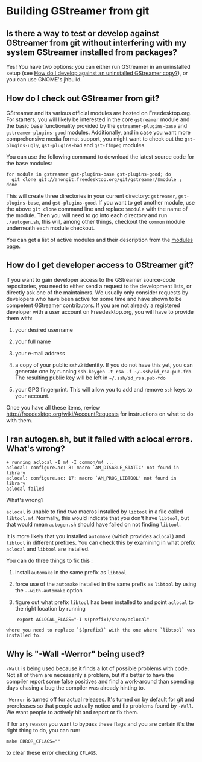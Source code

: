 # Building GStreamer from git

## Is there a way to test or develop against GStreamer from git without interfering with my system GStreamer installed from packages?

Yes! You have two options: you can either run GStreamer in an
uninstalled setup (see [How do I develop against an uninstalled
GStreamer copy?](#developing-uninstalled-gstreamer)), or you can use
GNOME's jhbuild.

## How do I check out GStreamer from git?

GStreamer and its various official modules are hosted on Freedesktop.org. For
starters, you will likely be interested in the core `gstreamer` module and the
basic base functionality provided by the `gstreamer-plugins-base` and
`gstreamer-plugins-good` modules. Additionally, and in case you want more
comprehensive media format support, you might want to check out the
`gst-plugins-ugly`, `gst-plugins-bad` and `gst-ffmpeg` modules.

You can use the following command to download the latest source code for the
base modules:

```
for module in gstreamer gst-plugins-base gst-plugins-good; do
  git clone git://anongit.freedesktop.org/git/gstreamer/$module ;
done
```

This will create three directories in your current directory: `gstreamer`,
`gst-plugins-base`, and `gst-plugins-good`. If you want to get another module,
use the above `git clone` command line and replace `$module` with the name of
the module. Then you will need to go into each directory and run `./autogen.sh`,
this will, among other things, checkout the `common` module underneath each
module checkout.

You can get a list of active modules and their description from the
[modules page](http://gstreamer.freedesktop.org/modules/).

## How do I get developer access to GStreamer git?

If you want to gain developer access to the GStreamer source-code repositories,
you need to either send a request to the development lists, or directly ask one
of the maintainers. We usually only consider requests by developers who have
been active for some time and have shown to be competent GStreamer contributors.
If you are not already a registered developer with a user account on
Freedesktop.org, you will have to provide them with:

1.  your desired username

2.  your full name

3.  your e-mail address

4.  a copy of your public `sshv2` identity. If you do not have this yet,
    you can generate one by running `ssh-keygen -t rsa -f
    ~/.ssh/id_rsa.pub-fdo`. The resulting public key will be left in
    `~/.ssh/id_rsa.pub-fdo`

5.  your GPG fingerprint. This will allow you to add and remove `ssh` keys to
    your account.

Once you have all these items, review
<http://freedesktop.org/wiki/AccountRequests> for instructions on what to do
with them.

## I ran autogen.sh, but it failed with aclocal errors. What's wrong?

```
+ running aclocal -I m4 -I common/m4 ...
aclocal: configure.ac: 8: macro `AM_DISABLE_STATIC' not found in library
aclocal: configure.ac: 17: macro `AM_PROG_LIBTOOL' not found in library
aclocal failed
```

What's wrong?

`aclocal` is unable to find two macros installed by `libtool` in a
file called `libtool.m4`. Normally, this would indicate that you don't have
`libtool`, but that would mean `autogen.sh` should have failed on not finding
`libtool`.

It is more likely that you installed `automake` (which provides `aclocal`)
and `libtool` in different prefixes. You can check this by examining in
what prefix `aclocal` and `libtool` are installed.

You can do three things to fix this :

1.  install `automake` in the same prefix as `libtool`

2.  force use of the `automake` installed in the same prefix as `libtool` by
    using the `--with-automake` option

3.  figure out what prefix `libtool` has been installed to and point
    `aclocal` to the right location by running

```
    export ACLOCAL_FLAGS="-I $(prefix)/share/aclocal"
```
    where you need to replace `$(prefix)` with the one where `libtool` was
    installed to.

## Why is "-Wall -Werror" being used?

`-Wall` is being used because it finds a lot of possible problems
with code. Not all of them are necessarily a problem, but it's better to
have the compiler report some false positives and find a work-around
than spending days chasing a bug the compiler was already hinting to.

`-Werror` is turned off for actual releases. It's turned on by default
for git and prereleases so that people actually notice and fix problems
found by `-Wall`. We want people to actively hit and report or fix them.

If for any reason you want to bypass these flags and you are certain
it's the right thing to do, you can run:

```
make ERROR_CFLAGS=""
```

to clear these error checking `CFLAGS`.
